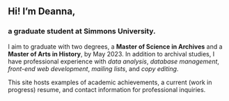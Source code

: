 ## Hi! I’m Deanna,
### a graduate student at Simmons University.

I aim to graduate with two degrees, a **Master of Science in Archives** and a **Master of Arts in History**, by May 2023. In addition to archival studies, I have professional experience with *data analysis*, *database management*, *front-end web development*, *mailing lists*, and *copy editing*.

This site hosts examples of academic achievements, a current (work in progress) resume, and contact information for professional inquiries.
